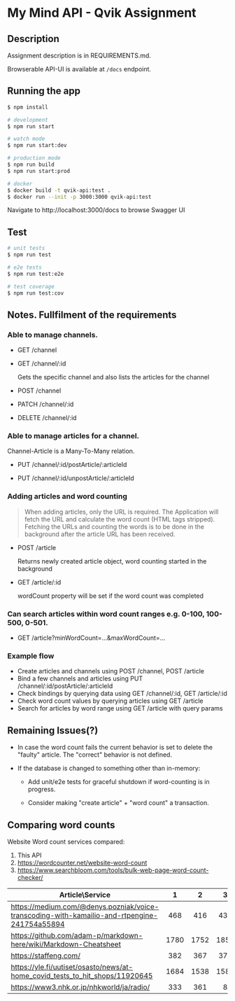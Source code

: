 # My Mind API - Qvik Assignment

## Description

Assignment description is in REQUIREMENTS.md.

Browserable API-UI is available at `/docs` endpoint.

## Running the app

```bash
$ npm install

# development
$ npm run start

# watch mode
$ npm run start:dev

# production mode
$ npm run build
$ npm run start:prod

# docker
$ docker build -t qvik-api:test .
$ docker run --init -p 3000:3000 qvik-api:test
```

Navigate to http://localhost:3000/docs to browse Swagger UI

## Test

```bash
# unit tests
$ npm run test

# e2e tests
$ npm run test:e2e

# test coverage
$ npm run test:cov
```

## Notes. Fullfilment of the requirements

### Able to manage channels.

- GET /channel

- GET /channel/:id

  Gets the specific channel and also lists the articles for the channel

- POST /channel

- PATCH /channel/:id

- DELETE /channel/:id

### Able to manage articles for a channel.

Channel-Article is a Many-To-Many relation.

- PUT /channel/:id/postArticle/:articleId

- PUT ​/channel​/:id​/unpostArticle​/:articleId

### Adding articles and word counting

> When adding articles, only the URL is required. The Application will fetch the URL and calculate the word count (HTML tags stripped). Fetching the URLs and counting the words is to be done in the background after the article URL has been received.

- POST /article

  Returns newly created article object, word counting started in the background

- GET /article/:id

  wordCount property will be set if the word count was completed

### Can search articles within word count ranges e.g. 0-100, 100-500, 0-501.

- GET /article?minWordCount=...&maxWordCount=...

### Example flow

- Create articles and channels using POST /channel, POST /article
- Bind a few channels and articles using PUT /channel/:id/postArticle/:articleId
- Check bindings by querying data using GET /channel/:id, GET /article/:id
- Check word count values by querying articles using GET /article
- Search for articles by word range using GET /article with query params

## Remaining Issues(?)

- In case the word count fails the current behavior is set to delete the "faulty" article. The "correct" behavior is not defined.

- If the database is changed to something other than in-memory:

  - Add unit/e2e tests for graceful shutdown if word-counting is in progress.

  - Consider making "create article" + "word count" a transaction.

## Comparing word counts

Website Word count services compared:

1. This API
2. https://wordcounter.net/website-word-count
3. https://www.searchbloom.com/tools/bulk-web-page-word-count-checker/

| Article\Service                                                                              |   1  |   2  |   3  |
|----------------------------------------------------------------------------------------------|:----:|:----:|:----:|
| https://medium.com/@denys.pozniak/voice-transcoding-with-kamailio-and-rtpengine-241754a55894 |  468 |  416 |  430 |
| https://github.com/adam-p/markdown-here/wiki/Markdown-Cheatsheet                             | 1780 | 1752 | 1852 |
| https://staffeng.com/                                                                        |  382 |  367 |  376 |
| https://yle.fi/uutiset/osasto/news/at-home_covid_tests_to_hit_shops/11920645                 | 1684 | 1538 | 1580 |
| https://www3.nhk.or.jp/nhkworld/ja/radio/                                                    |  333 |  361 |    8 |
